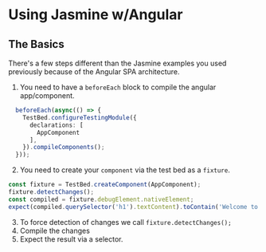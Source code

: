 # Using Jasmine w/Angular #


## The Basics ## 

There's a few steps different than the Jasmine examples you used previously because
of the Angular SPA architecture.

1. You need to have a `beforeEach` block to compile the angular app/component.

```typescript
  beforeEach(async(() => {
    TestBed.configureTestingModule({
      declarations: [
        AppComponent
      ],
    }).compileComponents();
  }));
```

2. You need to create your `component` via the test bed as a `fixture`.

```typescript
const fixture = TestBed.createComponent(AppComponent);
fixture.detectChanges();
const compiled = fixture.debugElement.nativeElement;
expect(compiled.querySelector('h1').textContent).toContain('Welcome to app!');
```

3. To force detection of changes we call `fixture.detectChanges();`
4. Compile the changes
5. Expect the result via a selector.